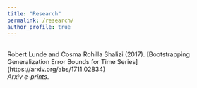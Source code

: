 ```yaml
---
title: "Research"
permalink: /research/
author_profile: true
---
```

<br>
Robert Lunde and Cosma Rohilla Shalizi (2017).
[Bootstrapping Generalization Error Bounds for Time Series](https://arxiv.org/abs/1711.02834) <br> 
<i>Arxiv e-prints</i>.

